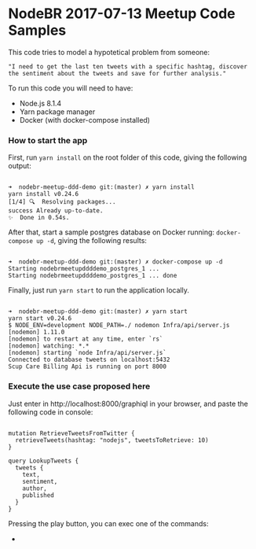 # NodeBR 2017-07-13 Meetup Code Samples

This code tries to model a hypotetical problem from someone:

````
"I need to get the last ten tweets with a specific hashtag, discover the sentiment about the tweets and save for further analysis."

````

To run this code you will need to have:
- Node.js 8.1.4
- Yarn package manager
- Docker (with docker-compose installed)

### How to start the app

First, run `yarn install` on the root folder of this code, giving the following output:

````

➜  nodebr-meetup-ddd-demo git:(master) ✗ yarn install
yarn install v0.24.6
[1/4] 🔍  Resolving packages...
success Already up-to-date.
✨  Done in 0.54s.

````

After that, start a sample postgres database on Docker running: `docker-compose up -d`, giving the following results:

````

➜  nodebr-meetup-ddd-demo git:(master) ✗ docker-compose up -d
Starting nodebrmeetupddddemo_postgres_1 ...
Starting nodebrmeetupddddemo_postgres_1 ... done

````

Finally, just run `yarn start` to run the application locally.

````

➜  nodebr-meetup-ddd-demo git:(master) ✗ yarn start
yarn start v0.24.6
$ NODE_ENV=development NODE_PATH=./ nodemon Infra/api/server.js
[nodemon] 1.11.0
[nodemon] to restart at any time, enter `rs`
[nodemon] watching: *.*
[nodemon] starting `node Infra/api/server.js`
Connected to database tweets on localhost:5432
Scup Care Billing Api is running on port 8000

````

### Execute the use case proposed here

Just enter in http://localhost:8000/graphiql in your browser, and paste the following code in console:

````

mutation RetrieveTweetsFromTwitter {
  retrieveTweets(hashtag: "nodejs", tweetsToRetrieve: 10)
}

query LookupTweets {
  tweets {
    text,
    sentiment,
    author,
    published
  }
}

````

Pressing the play button, you can exec one of the commands:

- 
